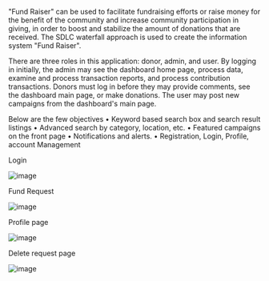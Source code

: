 "Fund Raiser" can be used to facilitate fundraising efforts or raise money for the benefit of the community and increase community participation in giving, in order to boost and stabilize the amount of donations that are received. The SDLC waterfall approach is used to create the information system "Fund Raiser".

There are three roles in this application: donor, admin, and user. By logging in initially, the admin may see the dashboard home page, process data, examine and process transaction reports, and process contribution transactions. Donors must log in before they may provide comments, see the dashboard main page, or make donations. The user may post new campaigns from the dashboard's main page.

Below are the few objectives
•	Keyword based search box and search result listings 
•	Advanced search by category, location, etc.
•	Featured campaigns on the front page 
•	Notifications and alerts. 
•	Registration, Login, Profile, account Management


Login

![image](https://github.com/vamshikusa/FundRaiser/assets/40212124/131d3ed4-dd0c-46ad-8159-669b173d6ba7)

Fund Request

![image](https://github.com/vamshikusa/FundRaiser/assets/40212124/f8cc4b8e-ef9f-4ec6-a81f-ea0c1ac0e220)

Profile page

![image](https://github.com/vamshikusa/FundRaiser/assets/40212124/89520019-0e64-4624-b0bd-48baf3680c1d)

Delete request page

![image](https://github.com/vamshikusa/FundRaiser/assets/40212124/c5bc0e37-e976-4a2b-998b-70b4db32f166)




